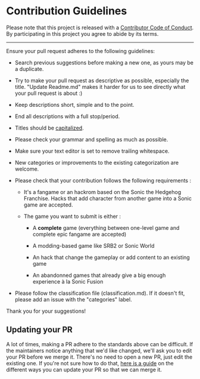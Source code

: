 # Contribution Guidelines

Please note that this project is released with a [Contributor Code of Conduct](CODE_OF_CONDUCT.md). By participating in this
project you agree to abide by its terms.

---

Ensure your pull request adheres to the following guidelines:

- Search previous suggestions before making a new one, as yours may be a duplicate.

- Try to make your pull request as descriptive as possible, especially the title. "Update Readme.md" makes it harder for us to see directly what your pull request is about :)

- Keep descriptions short, simple and to the point.

- End all descriptions with a full stop/period.

- Titles should be [capitalized](http://grammar.yourdictionary.com/capitalization/rules-for-capitalization-in-titles.html).

- Please check your grammar and spelling as much as possible.

- Make sure your text editor is set to remove trailing whitespace.

- New categories or improvements to the existing categorization are welcome.

- Please check that your contribution follows the following requirements :

  - It's a fangame or an hackrom based on the Sonic the Hedgehog Franchise. Hacks that add character from another game into a Sonic game are accepted.
  
  - The game you want to submit is either :
    
    - A **complete** game (everything between one-level game and complete epic fangame are accepted)
    
    - A modding-based game like SRB2 or Sonic World
    
    - An hack that change the gameplay or add content to an existing game
    
    - An abandonned games that already give a big enough experience à la Sonic Fusion

- Please follow the classification file (classification.md). If it doesn't fit, please add an issue with the "categories" label.

Thank you for your suggestions!


## Updating your PR

A lot of times, making a PR adhere to the standards above can be difficult.
If the maintainers notice anything that we'd like changed, we'll ask you to
edit your PR before we merge it. There's no need to open a new PR, just edit
the existing one. If you're not sure how to do that,
[here is a guide](https://github.com/RichardLitt/docs/blob/master/amending-a-commit-guide.md)
on the different ways you can update your PR so that we can merge it.
